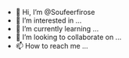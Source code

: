- 👋 Hi, I’m @Soufeerfirose
- 👀 I’m interested in ...
- 🌱 I’m currently learning ...
- 💞️ I’m looking to collaborate on ...
- 📫 How to reach me ...

<!---
Soufeerfirose/Soufeerfirose is a ✨ special ✨ repository because its `README.md` (this file) appears on your GitHub profile.
You can click the Preview link to take a look at your changes.
--->
